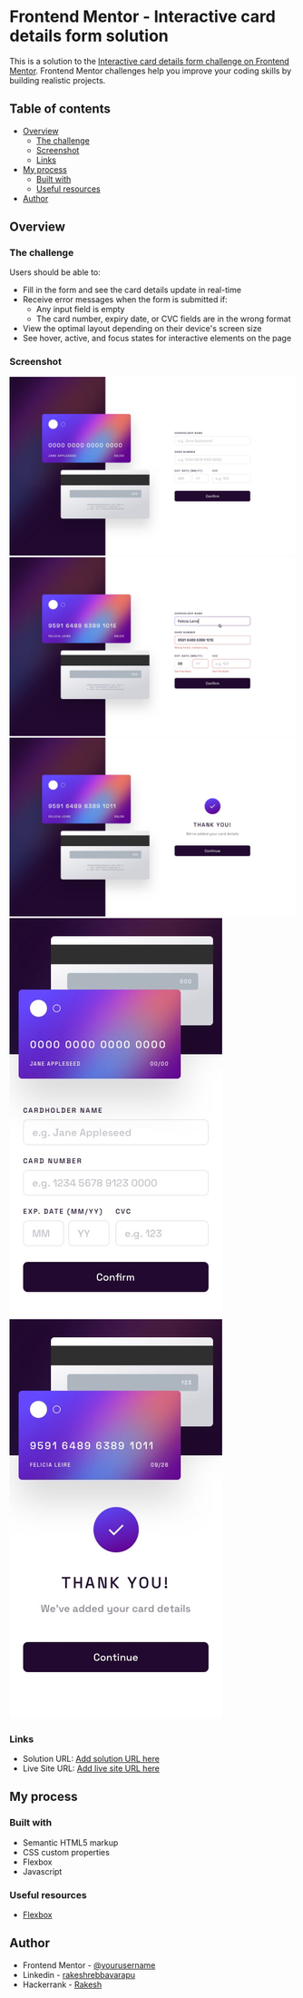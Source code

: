 # Frontend Mentor - Interactive card details form solution

This is a solution to the [Interactive card details form challenge on Frontend Mentor](https://www.frontendmentor.io/challenges/interactive-card-details-form-XpS8cKZDWw). Frontend Mentor challenges help you improve your coding skills by building realistic projects. 

## Table of contents

- [Overview](#overview)
  - [The challenge](#the-challenge)
  - [Screenshot](#screenshot)
  - [Links](#links)
- [My process](#my-process)
  - [Built with](#built-with)
  - [Useful resources](#useful-resources)
- [Author](#author)


## Overview

### The challenge

Users should be able to:

- Fill in the form and see the card details update in real-time
- Receive error messages when the form is submitted if:
  - Any input field is empty
  - The card number, expiry date, or CVC fields are in the wrong format
- View the optimal layout depending on their device's screen size
- See hover, active, and focus states for interactive elements on the page

### Screenshot
  ![](./design/desktop-design.jpg)
  ![](./design/active-states.jpg)
  ![](./design/complete-state-desktop.jpg)
  ![](./design/mobile-design.jpg)
  ![](./design/complete-state-mobile.jpg)

### Links

- Solution URL: [Add solution URL here](https://github.com/rakeshrepos/frontend-mentor-interactive-card-form.git)
- Live Site URL: [Add live site URL here](https://voluble-cheesecake-fa8862.netlify.app/)

## My process

### Built with

- Semantic HTML5 markup
- CSS custom properties
- Flexbox
- Javascript

### Useful resources

- [Flexbox](https://css-tricks.com/snippets/css/a-guide-to-flexbox/)

## Author

- Frontend Mentor - [@yourusername](https://www.frontendmentor.io/profile/rakeshrepos)
- Linkedin - [rakeshrebbavarapu](https://www.linkedin.com/in/rakeshrebbavarapu)
- Hackerrank - [Rakesh](https://www.hackerrank.com/rebbavarapurake1)
